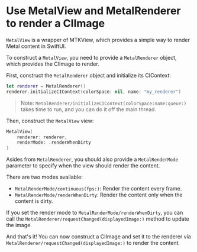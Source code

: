 # Use MetalView and MetalRenderer to render a CIImage

``MetalView`` is a wrapper of MTKView, which provides a simple way to render Metal content in SwiftUI.

To construct a ``MetalView``, you need to provide a ``MetalRenderer`` object, which provides the CIImage to render.

First, construct the ``MetalRenderer`` object and initialize its CIContext:

```swift
let renderer = MetalRenderer()
renderer.initializeCIContext(colorSpace: nil, name: "my_renderer")
```

> Note: ``MetalRenderer/initializeCIContext(colorSpace:name:queue:)`` takes time to run, and you can do it off the main thread.

Then, construct the ``MetalView`` view:

```swift
MetalView(
    renderer: renderer,
    renderMode: .renderWhenDirty
)
```
Asides from ``MetalRenderer``, you should also provide a ``MetalRenderMode`` parameter to specify when the view should render the content.

There are two modes available:
- ``MetalRenderMode/continuous(fps:)``: Render the content every frame.
- ``MetalRenderMode/renderWhenDirty``: Render the content only when the content is dirty.

If you set the render mode to ``MetalRenderMode/renderWhenDirty``, you can call the ``MetalRenderer/requestChanged(displayedImage:)`` method to update the image.

And that's it! You can now construct a CIImage and set it to the renderer via ``MetalRenderer/requestChanged(displayedImage:)`` to render the content.
